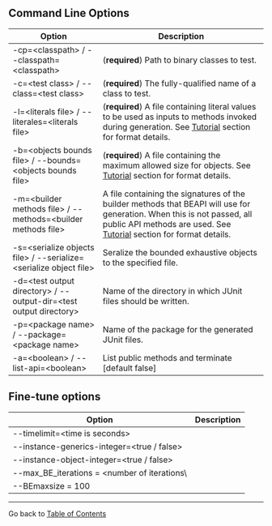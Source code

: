 
## Command Line Options


| Option    | Description |
| -----------------------------------------|  ------- |
| -cp=\<classpath\>  / --classpath=\<classpath\> |   (**required**) Path to  binary classes to test. |
| -c=\<test class\> / --class=\<test class\> | (**required**) The fully-qualified name of a class to test. |
| -l=\<literals file\> / --literales=\<literals file\> | (**required**) A file containing literal values to be used as inputs to methods invoked during generation. See [Tutorial](tutorial.md) section for format details. |
| -b=\<objects bounds file\>  / --bounds=\<objects bounds file\>  |  (**required**)  A file containing the maximum allowed size for objects.  See [Tutorial](tutorial.md) section for format details.    |
| -m=\<builder methods file\> / --methods=\<builder methods file\>| A file containing the signatures of the builder methods that BEAPI will use for generation. When this is not passed, all public API methods are used. See [Tutorial](tutorial.md) section for format details.|
| -s=\<serialize objects file\> / --serialize=\<serialize object file\>| Seralize the bounded exhaustive objects to the specified file.        |
| -d=\<test output directory\> / --output-dir=\<test output directory\>|Name of the directory in which JUnit files should be written. |
| -p=\<package name\> / --package=\<package name\>| Name of the package for the generated JUnit files.|
| -a=\<boolean\> / --list-api=\<boolean\>| List public methods and terminate [default false]|


## Fine-tune options



| Option    | Description |
| -----------------------------------------|  ------- |
| --timelimit=\<time is seconds\>   		 |         |
| --instance-generics-integer=\<true / false\>    |          |
| --instance-object-integer=\<true / false\>    |          |
| --max_BE_iterations = \<number of iterations\ |         |
| --BEmaxsize = 100								  ||


* * *

Go back to [Table of Contents](README.md)

